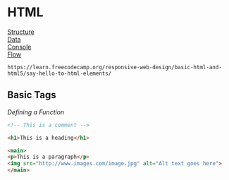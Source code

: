 # HTML

[Structure](#structure)\
[Data](#data)\
[Console](#console)\
[Flow](#flow)

```
https://learn.freecodecamp.org/responsive-web-design/basic-html-and-html5/say-hello-to-html-elements/
```
## Basic Tags

*Defining a Function*

```html
<!-- This is a comment -->

<h1>This is a heading</h1>

<main>
<p>This is a paragraph</p>
<img src="http://www.images.com/image.jpg" alt="Alt text goes here">
</main>
```
